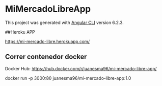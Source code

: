 # MiMercadoLibreApp

This project was generated with [Angular CLI](https://github.com/angular/angular-cli) version 6.2.3.

##Heroku APP

https://mi-mercado-libre.herokuapp.com/

## Correr contenedor docker

Docker Hub: https://hub.docker.com/r/juanesma96/mi-mercado-libre-app/

docker run -p 3000:80 juanesma96/mi-mercado-libre-app:1.0
